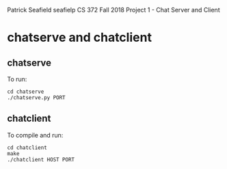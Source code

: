 Patrick Seafield
seafielp
CS 372
Fall 2018
Project 1 - Chat Server and Client

# chatserve and chatclient

## chatserve

To run:

    cd chatserve
    ./chatserve.py PORT

## chatclient

To compile and run:

    cd chatclient
    make
    ./chatclient HOST PORT

